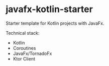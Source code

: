 # javafx-kotlin-starter

Starter template for Kotlin projects with JavaFx.

Technical stack:

* Kotlin
* Coroutines
* JavaFx/TornadoFx
* Ktor Client
